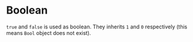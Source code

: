 # Boolean

`true` and `false` is used as boolean.
They inherits `1` and `0` respectively (this means `Bool` object does not exist).
